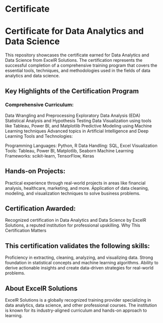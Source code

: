 # Certificate
# Certificate for Data Analytics and Data Science
This repository showcases the certificate earned for Data Analytics and Data Science from ExcelR Solutions. The certification represents the successful completion of a comprehensive training program that covers the essential tools, techniques, and methodologies used in the fields of data analytics and data science.

## Key Highlights of the Certification Program
### Comprehensive Curriculum:
Data Wrangling and Preprocessing
Exploratory Data Analysis (EDA)
Statistical Analysis and Hypothesis Testing
Data Visualization using tools like Tableau, Power BI, and Matplotlib
Predictive Modeling using Machine Learning techniques
Advanced topics in Artificial Intelligence and Deep Learning
Tools and Technologies:

Programming Languages: Python, R
Data Handling: SQL, Excel
Visualization Tools: Tableau, Power BI, Matplotlib, Seaborn
Machine Learning Frameworks: scikit-learn, TensorFlow, Keras

## Hands-on Projects:
Practical experience through real-world projects in areas like financial analysis, healthcare, marketing, and more.
Application of data cleaning, modeling, and visualization techniques to solve business problems.

## Certification Awarded:
Recognized certification in Data Analytics and Data Science by ExcelR Solutions, a reputed institution for professional upskilling.
Why This Certification Matters

## This certification validates the following skills:
Proficiency in extracting, cleaning, analyzing, and visualizing data.
Strong foundation in statistical concepts and machine learning algorithms.
Ability to derive actionable insights and create data-driven strategies for real-world problems.

## About ExcelR Solutions
ExcelR Solutions is a globally recognized training provider specializing in data analytics, data science, and other professional courses. The institution is known for its industry-aligned curriculum and hands-on approach to learning.





 

